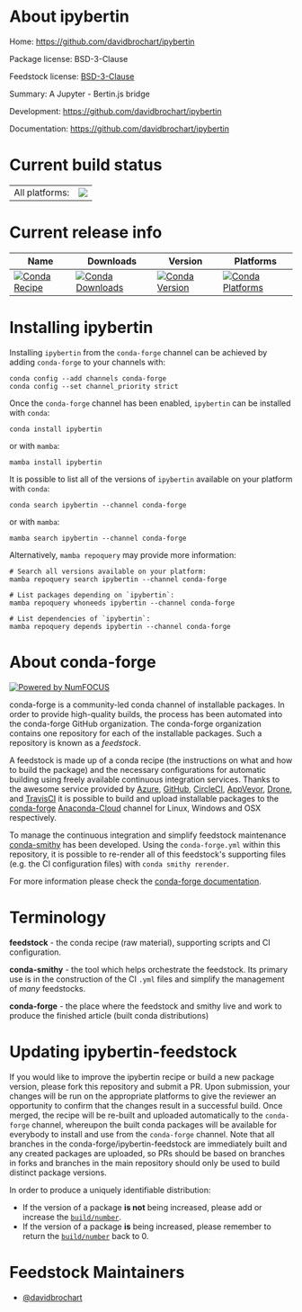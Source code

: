 About ipybertin
===============

Home: https://github.com/davidbrochart/ipybertin

Package license: BSD-3-Clause

Feedstock license: [BSD-3-Clause](https://github.com/conda-forge/ipybertin-feedstock/blob/main/LICENSE.txt)

Summary: A Jupyter - Bertin.js bridge

Development: https://github.com/davidbrochart/ipybertin

Documentation: https://github.com/davidbrochart/ipybertin

Current build status
====================


<table><tr><td>All platforms:</td>
    <td>
      <a href="https://dev.azure.com/conda-forge/feedstock-builds/_build/latest?definitionId=16538&branchName=main">
        <img src="https://dev.azure.com/conda-forge/feedstock-builds/_apis/build/status/ipybertin-feedstock?branchName=main">
      </a>
    </td>
  </tr>
</table>

Current release info
====================

| Name | Downloads | Version | Platforms |
| --- | --- | --- | --- |
| [![Conda Recipe](https://img.shields.io/badge/recipe-ipybertin-green.svg)](https://anaconda.org/conda-forge/ipybertin) | [![Conda Downloads](https://img.shields.io/conda/dn/conda-forge/ipybertin.svg)](https://anaconda.org/conda-forge/ipybertin) | [![Conda Version](https://img.shields.io/conda/vn/conda-forge/ipybertin.svg)](https://anaconda.org/conda-forge/ipybertin) | [![Conda Platforms](https://img.shields.io/conda/pn/conda-forge/ipybertin.svg)](https://anaconda.org/conda-forge/ipybertin) |

Installing ipybertin
====================

Installing `ipybertin` from the `conda-forge` channel can be achieved by adding `conda-forge` to your channels with:

```
conda config --add channels conda-forge
conda config --set channel_priority strict
```

Once the `conda-forge` channel has been enabled, `ipybertin` can be installed with `conda`:

```
conda install ipybertin
```

or with `mamba`:

```
mamba install ipybertin
```

It is possible to list all of the versions of `ipybertin` available on your platform with `conda`:

```
conda search ipybertin --channel conda-forge
```

or with `mamba`:

```
mamba search ipybertin --channel conda-forge
```

Alternatively, `mamba repoquery` may provide more information:

```
# Search all versions available on your platform:
mamba repoquery search ipybertin --channel conda-forge

# List packages depending on `ipybertin`:
mamba repoquery whoneeds ipybertin --channel conda-forge

# List dependencies of `ipybertin`:
mamba repoquery depends ipybertin --channel conda-forge
```


About conda-forge
=================

[![Powered by
NumFOCUS](https://img.shields.io/badge/powered%20by-NumFOCUS-orange.svg?style=flat&colorA=E1523D&colorB=007D8A)](https://numfocus.org)

conda-forge is a community-led conda channel of installable packages.
In order to provide high-quality builds, the process has been automated into the
conda-forge GitHub organization. The conda-forge organization contains one repository
for each of the installable packages. Such a repository is known as a *feedstock*.

A feedstock is made up of a conda recipe (the instructions on what and how to build
the package) and the necessary configurations for automatic building using freely
available continuous integration services. Thanks to the awesome service provided by
[Azure](https://azure.microsoft.com/en-us/services/devops/), [GitHub](https://github.com/),
[CircleCI](https://circleci.com/), [AppVeyor](https://www.appveyor.com/),
[Drone](https://cloud.drone.io/welcome), and [TravisCI](https://travis-ci.com/)
it is possible to build and upload installable packages to the
[conda-forge](https://anaconda.org/conda-forge) [Anaconda-Cloud](https://anaconda.org/)
channel for Linux, Windows and OSX respectively.

To manage the continuous integration and simplify feedstock maintenance
[conda-smithy](https://github.com/conda-forge/conda-smithy) has been developed.
Using the ``conda-forge.yml`` within this repository, it is possible to re-render all of
this feedstock's supporting files (e.g. the CI configuration files) with ``conda smithy rerender``.

For more information please check the [conda-forge documentation](https://conda-forge.org/docs/).

Terminology
===========

**feedstock** - the conda recipe (raw material), supporting scripts and CI configuration.

**conda-smithy** - the tool which helps orchestrate the feedstock.
                   Its primary use is in the construction of the CI ``.yml`` files
                   and simplify the management of *many* feedstocks.

**conda-forge** - the place where the feedstock and smithy live and work to
                  produce the finished article (built conda distributions)


Updating ipybertin-feedstock
============================

If you would like to improve the ipybertin recipe or build a new
package version, please fork this repository and submit a PR. Upon submission,
your changes will be run on the appropriate platforms to give the reviewer an
opportunity to confirm that the changes result in a successful build. Once
merged, the recipe will be re-built and uploaded automatically to the
`conda-forge` channel, whereupon the built conda packages will be available for
everybody to install and use from the `conda-forge` channel.
Note that all branches in the conda-forge/ipybertin-feedstock are
immediately built and any created packages are uploaded, so PRs should be based
on branches in forks and branches in the main repository should only be used to
build distinct package versions.

In order to produce a uniquely identifiable distribution:
 * If the version of a package **is not** being increased, please add or increase
   the [``build/number``](https://docs.conda.io/projects/conda-build/en/latest/resources/define-metadata.html#build-number-and-string).
 * If the version of a package **is** being increased, please remember to return
   the [``build/number``](https://docs.conda.io/projects/conda-build/en/latest/resources/define-metadata.html#build-number-and-string)
   back to 0.

Feedstock Maintainers
=====================

* [@davidbrochart](https://github.com/davidbrochart/)

